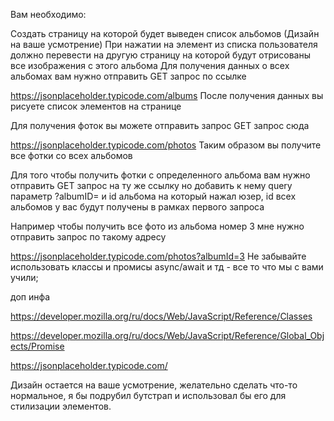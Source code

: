 Вам необходимо:

Создать страницу на которой будет выведен список альбомов (Дизайн на ваше усмотрение)
При нажатии на элемент из списка пользователя должно перевести на другую страницу на которой будут отрисованы все изображения с этого альбома
Для получения данных о всех альбомах вам нужно отправить GET запрос по ссылке

https://jsonplaceholder.typicode.com/albums
После получения данных вы рисуете список элементов на странице

Для получения фоток вы можете отправить запрос GET запрос сюда

https://jsonplaceholder.typicode.com/photos
Таким образом вы получите все фотки со всех альбомов

Для того чтобы получить фотки с определенного альбома вам нужно отправить GET запрос на ту же ссылку но добавить к нему query параметр ?albumID= и id альбома на который нажал юзер, id всех альбомов у вас будут получены в рамках первого запроса

Например чтобы получить все фото из альбома номер 3 мне нужно отправить запрос по такому адресу

https://jsonplaceholder.typicode.com/photos?albumId=3
Не забывайте использовать классы и промисы async/await и тд - все то что мы с вами учили;

доп инфа

https://developer.mozilla.org/ru/docs/Web/JavaScript/Reference/Classes

https://developer.mozilla.org/ru/docs/Web/JavaScript/Reference/Global_Objects/Promise

https://jsonplaceholder.typicode.com/

Дизайн остается на ваше усмотрение, желательно сделать что-то нормальное, я бы подрубил бутстрап и использовал бы его для стилизации элементов.